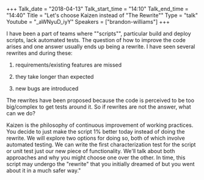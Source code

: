 +++
Talk_date = "2018-04-13"
Talk_start_time = "14:10"
Talk_end_time = "14:40"
Title = "Let's choose Kaizen instead of \"The Rewrite\""
Type = "talk"
Youtube = "_aWNyuD_iyY"
Speakers = ["brandon-williams"]
+++

I have been a part of teams where ""scripts"", particular build and deploy scripts, lack automated tests. The question of how to improve the code arises and one answer usually ends up being a rewrite. I have seen several rewrites and during these:

1) requirements/existing features are missed

2) they take longer than expected

3) new bugs are introduced

The rewrites have been proposed because the code is perceived to be too big/complex to get tests around it. So if rewrites are not the answer, what can we do?

Kaizen is the philosophy of continuous improvement of working practices. You decide to just make the script 1% better today instead of doing the rewrite. We will explore two options for doing so, both of which involve automated testing. We can write the first characterization test for the script or unit test just our new piece of functionality. We'll talk about both approaches and why you might choose one over the other. In time, this script may undergo the "rewrite" that you initially dreamed of but you went about it in a much safer way."
